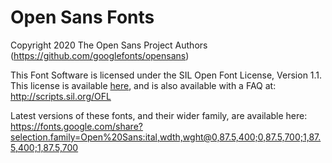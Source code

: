 # Open Sans Fonts

Copyright 2020 The Open Sans Project Authors (https://github.com/googlefonts/opensans)

This Font Software is licensed under the SIL Open Font License, Version 1.1.
This license is available [here](../../../legal/OFL.txt), and is also available with a FAQ at:
http://scripts.sil.org/OFL

Latest versions of these fonts, and their wider family, are available here:
https://fonts.google.com/share?selection.family=Open%20Sans:ital,wdth,wght@0,87.5,400;0,87.5,700;1,87.5,400;1,87.5,700
